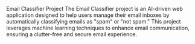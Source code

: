 Email Classifier Project
The Email Classifier project is an AI-driven web application designed to help users manage their email inboxes by automatically classifying emails as "spam" or "not spam." This project leverages machine learning techniques to enhance email communication, ensuring a clutter-free and secure email experience.
